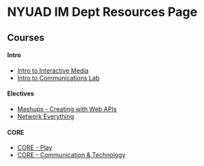 NYUAD IM Dept Resources Page
============================

Courses
-------
#### Intro
* [Intro to Interactive Media](http://intro.nyuad.im/)
* [Intro to Communications Lab](http://commlab.nyuad.im)  

#### Electives
* [Mashups - Creating with Web APIs](https://github.com/craigprotzel/Mashups)
* [Network Everything]()  

#### CORE
* [CORE - Play](http://play.nyuad.im/)
* [CORE - Communication & Technology](http://commtech.nyuad.im)




